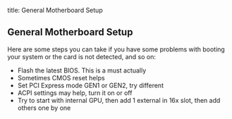 title: General Motherboard Setup

## General Motherboard Setup
Here are some steps you can take if you have some problems with booting your system or the card is not detected, and so on:
- Flash the latest BIOS. This is a must actually
- Sometimes CMOS reset helps
- Set PCI Express mode GEN1 or GEN2, try different
- ACPI settings may help, turn it on or off
- Try to start with internal GPU, then add 1 external in 16x slot, then add others one by one
